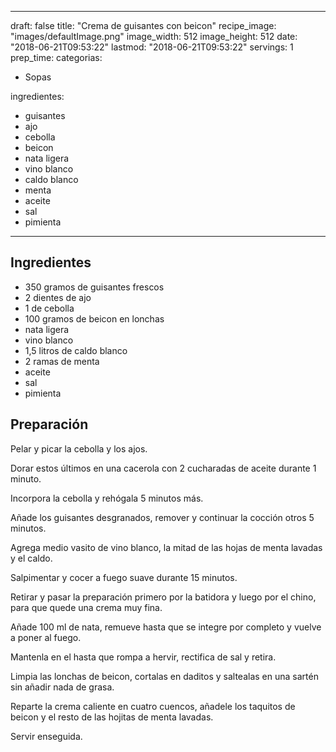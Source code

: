 
---
draft: false
title: "Crema de guisantes con beicon"
recipe_image: "images/defaultImage.png"
image_width: 512
image_height: 512
date: "2018-06-21T09:53:22"
lastmod: "2018-06-21T09:53:22"
servings: 1
prep_time: 
categorias:
  - Sopas

ingredientes:
  - guisantes
  - ajo
  - cebolla
  - beicon
  - nata ligera
  - vino blanco
  - caldo blanco
  - menta
  - aceite
  - sal
  - pimienta
---

## Ingredientes
- 350 gramos de guisantes frescos
- 2 dientes de ajo
- 1  de cebolla
- 100 gramos de beicon en lonchas
- nata ligera
- vino blanco
- 1,5 litros de caldo blanco
- 2 ramas de menta
- aceite
- sal
- pimienta

## Preparación
Pelar y picar la cebolla y los ajos.

Dorar estos últimos en una cacerola con 2 cucharadas de aceite durante 1 minuto.

Incorpora la cebolla y rehógala 5 minutos más.

Añade los guisantes desgranados, remover y continuar la cocción otros 5 minutos.

Agrega medio vasito de vino blanco, la mitad de las hojas de menta lavadas y el caldo.

Salpimentar y cocer a fuego suave durante 15 minutos.

Retirar y pasar la preparación primero por la batidora y luego por el chino, para que quede una crema muy fina.

Añade 100 ml de nata, remueve hasta que se integre por completo y vuelve a poner al fuego.

Mantenla en el hasta que rompa a hervir, rectifica de sal y retira.

Limpia las lonchas de beicon, cortalas en daditos y saltealas en una sartén sin añadir nada de grasa.

Reparte la crema caliente en cuatro cuencos, añadele los taquitos de beicon y el resto de las hojitas de menta lavadas.

Servir enseguida.


